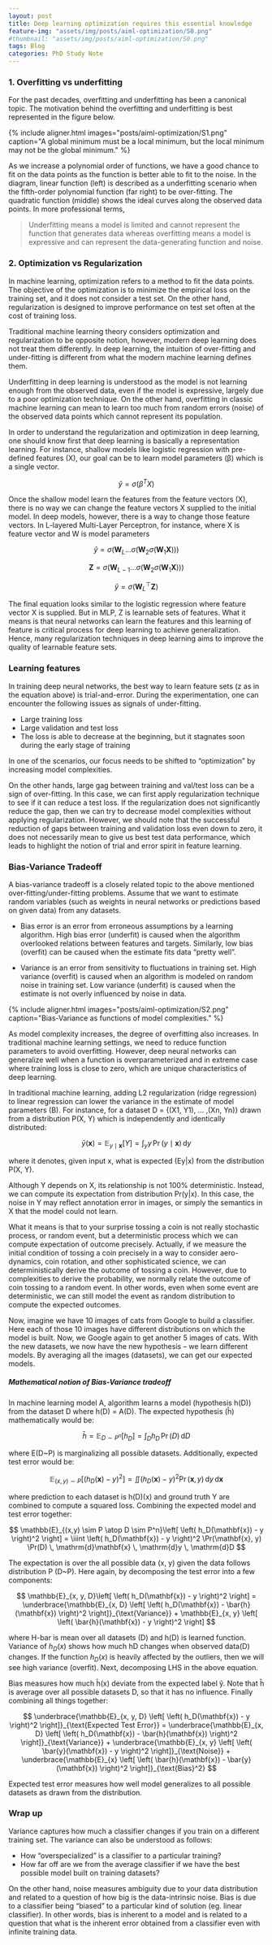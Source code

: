 ```yaml
---
layout: post
title: Deep learning optimization requires this essential knowledge
feature-img: "assets/img/posts/aiml-optimization/S0.png"
#thumbnail: "assets/img/posts/aiml-optimization/S0.png"
tags: Blog
categories: PhD Study Note
---
```


### 1. Overfitting vs underfitting
For the past decades, overfitting and underfitting has been a canonical topic. The motivation behind the overfitting and underfitting is best represented in the figure below.

{% include aligner.html images="posts/aiml-optimization/S1.png" caption="A global minimum must be a local minimum, but the local minimum may not be the global minimum." %}

As we increase a polynomial order of functions, we have a good chance to fit on the data points as the function is better able to fit to the noise. In the diagram, linear function (left) is described as a underfitting scenario when the fifth-order polynomial function (far right) to be over-fitting. The quadratic function (middle) shows the ideal curves along the observed data points. In more professional terms,

> Underfitting means a model is limited and cannot represent the function that generates data whereas overfitting means a model is expressive and can represent the data-generating function and noise.

### 2. Optimization vs Regularization 
In machine learning, optimization refers to a method to fit the data points. The objective of the optimization is to minimize the empirical loss on the training set, and it does not consider a test set. On the other hand, regularization is designed to improve performance on test set often at the cost of training loss.

Traditional machine learning theory considers optimization and regularization to be opposite notion, however, modern deep learning does not treat them differently. In deep learning, the intuition of over-fitting and under-fitting is different from what the modern machine learning defines them.

Underfitting in deep learning is understood as the model is not learning enough from the observed data, even if the model is expressive, largely due to a poor optimization technique. On the other hand, overfitting in classic machine learning can mean to learn too much from random errors (noise) of the observed data points which cannot represent its population.

In order to understand the regularization and optimization in deep learning, one should know first that deep learning is basically a representation learning. For instance, shallow models like logistic regression with pre-defined features (X), our goal can be to learn model parameters (β) which is a single vector.

$$
\hat{y} = \sigma\left(\beta^T X\right)
$$

Once the shallow model learn the features from the feature vectors (X), there is no way we can change the feature vectors X supplied to the initial model. In deep models, however, there is a way to change those feature vectors. In L-layered Multi-Layer Perceptron, for instance, where X is feature vector and W is model parameters

$$
\hat{y} = \sigma\left(\mathbf{W}_L \dots \sigma\left(\mathbf{W}_2 \sigma\left(\mathbf{W}_1 \mathbf{X}\right)\right)\right)
$$

$$
\mathbf{Z} = \sigma\left(\mathbf{W}_{L-1} \dots \sigma\left(\mathbf{W}_2 \sigma\left(\mathbf{W}_1 \mathbf{X}\right)\right)\right)
$$

$$
\hat{y} = \sigma\left(\mathbf{W}_L^\top \mathbf{Z}\right)
$$

The final equation looks similar to the logistic regression where feature vector X is supplied. But in MLP, Z is learnable sets of features. What it means is that neural networks can learn the features and this learning of feature is critical process for deep learning to achieve generalization. Hence, many regularization techniques in deep learning aims to improve the quality of learnable feature sets.

### Learning features
In training deep neural networks, the best way to learn feature sets (z as in the equation above) is trial-and-error. During the experimentation, one can encounter the following issues as signals of under-fitting.

- Large training loss
- Large validation and test loss
- The loss is able to decrease at the beginning, but it stagnates soon during the early stage of training

In one of the scenarios, our focus needs to be shifted to “optimization” by increasing model complexities.

On the other hands, large gag between training and val/test loss can be a sign of over-fitting. In this case, we can first apply regularization technique to see if it can reduce a test loss. If the regularization does not significantly reduce the gap, then we can try to decrease model complexities without applying regularization. However, we should note that the successful reduction of gaps between training and validation loss even down to zero, it does not necessarily mean to give us best test data performance, which leads to highlight the notion of trial and error spirit in feature learning.

### Bias-Variance Tradeoff
A bias-variance tradeoff is a closely related topic to the above mentioned over-fitting/under-fitting problems. Assume that we want to estimate random variables (such as weights in neural networks or predictions based on given data) from any datasets.

- Bias error is an error from erroneous assumptions by a learning algorithm. High bias error (underfit) is caused when the algorithm overlooked relations between features and targets. Similarly, low bias (overfit) can be caused when the estimate fits data “pretty well”.

- Variance is an error from sensitivity to fluctuations in training set. High variance (overfit) is caused when an algorithm is modeled on random noise in training set. Low variance (underfit) is caused when the estimate is not overly influenced by noise in data.

{% include aligner.html images="posts/aiml-optimization/S2.png" caption="Bias-Variance as functions of model complexities." %}

As model complexity increases, the degree of overfitting also increases. In traditional machine learning settings, we need to reduce function parameters to avoid overfitting. However, deep neural networks can generalize well when a function is overparameterized and in extreme case where training loss is close to zero, which are unique characteristics of deep learning.

In traditional machine learning, adding L2 regularization (ridge regression) to linear regression can lower the variance in the estimate of model parameters (B). For instance, for a dataset D = {(X1, Y1), … ,(Xn, Yn)} drawn from a distribution P(X, Y) which is independently and identically distributed:

$$
\bar{y}(\mathbf{x}) = \mathbb{E}_{y \mid \mathbf{x}}[Y] = \int_y y \, \Pr(y \mid \mathbf{x}) \, \mathrm{d}y
$$

where it denotes, given input x, what is expected (Ey|x) from the distribution P(X, Y).

Although Y depends on X, its relationship is not 100% deterministic. Instead, we can compute its expectation from distribution Pr(y|x). In this case, the noise in Y may reflect annotation error in images, or simply the semantics in X that the model could not learn.

What it means is that to your surprise tossing a coin is not really stochastic process, or random event, but a deterministic process which we can compute expectation of outcome precisely. Actually, if we measure the initial condition of tossing a coin precisely in a way to consider aero-dynamics, coin rotation, and other sophisticated science, we can deterministically derive the outcome of tossing a coin. However, due to complexities to derive the probability, we normally relate the outcome of coin tossing to a random event. In other words, even when some event are deterministic, we can still model the event as random distribution to compute the expected outcomes.

Now, imagine we have 10 images of cats from Google to build a classifier. Here each of those 10 images have different distributions on which the model is built. Now, we Google again to get another 5 images of cats. With the new datasets, we now have the new hypothesis – we learn different models. By averaging all the images (datasets), we can get our expected models.

##### Mathematical notion of Bias-Variance tradeoff

In machine learning model A, algorithm learns a model (hypothesis h(D)) from the dataset D where h(D) = A(D). The expected hypothesis (ĥ) mathematically would be:

$$
\bar{h} = \mathbb{E}_{D \sim P^n}[h_D] = \int_D h_D \, \Pr(D) \, \mathrm{d}D
$$

where E(D~P) is marginalizing all possible datasets. Additionally, expected test error would be:

$$
\mathbb{E}_{(x,y) \sim P}\left[ \left( h_D(\mathbf{x}) - y \right)^2 \right] = \iint \left( h_D(\mathbf{x}) - y \right)^2 \Pr(\mathbf{x}, y) \, \mathrm{d}y \, \mathrm{d}\mathbf{x}
$$

where prediction to each dataset is h(D)(x) and ground truth Y are combined to compute a squared loss. Combining the expected model and test error together:

$$
\mathbb{E}_{(x,y) \sim P \atop D \sim P^n}\left[ \left( h_D(\mathbf{x}) - y \right)^2 \right] = \iiint \left( h_D(\mathbf{x}) - y \right)^2 \Pr(\mathbf{x}, y) \Pr(D) \, \mathrm{d}\mathbf{x} \, \mathrm{d}y \, \mathrm{d}D
$$

The expectation is over the all possible data (x, y) given the data follows distribution P (D~P). Here again, by decomposing the test error into a few components:

$$
\mathbb{E}_{x, y, D}\left[ \left( h_D(\mathbf{x}) - y \right)^2 \right] = \underbrace{\mathbb{E}_{x, D} \left[ \left( h_D(\mathbf{x}) - \bar{h}(\mathbf{x}) \right)^2 \right]}_{\text{Variance}} + \mathbb{E}_{x, y} \left[ \left( \bar{h}(\mathbf{x}) - y \right)^2 \right]
$$

where H-bar is mean over all datasets (D) and h(D) is learned function. Variance of $h_D(x)$ shows how much hD changes when observed data(D) changes. If the function $h_D(x)$ is heavily affected by the outliers, then we will see high variance (overfit). Next, decomposing LHS in the above equation.

Bias measures how much ĥ(x) deviate from the expected label ŷ. Note that ĥ is average over all possible datasets D, so that it has no influence. Finally combining all things together:

$$
\underbrace{\mathbb{E}_{x, y, D} \left[ \left( h_D(\mathbf{x}) - y \right)^2 \right]}_{\text{Expected Test Error}} = \underbrace{\mathbb{E}_{x, D} \left[ \left( h_D(\mathbf{x}) - \bar{h}(\mathbf{x}) \right)^2 \right]}_{\text{Variance}} + \underbrace{\mathbb{E}_{x, y} \left[ \left( \bar{y}(\mathbf{x}) - y \right)^2 \right]}_{\text{Noise}} + \underbrace{\mathbb{E}_{x} \left[ \left( \bar{h}(\mathbf{x}) - \bar{y}(\mathbf{x}) \right)^2 \right]}_{\text{Bias}^2}
$$

Expected test error measures how well model generalizes to all possible datasets as drawn from the distribution.


### Wrap up
Variance captures how much a classifier changes if you train on a different training set. The variance can also be understood as follows:

- How “overspecialized” is a classifier to a particular training?
- How far off are we from the average classifier if we have the best possible model built on training datasets?

On the other hand, noise measures ambiguity due to your data distribution and related to a question of how big is the data-intrinsic noise. Bias is due to a classifier being “biased” to a particular kind of solution (eg. linear classifier). In other words, bias is inherent to a model and is related to a question that what is the inherent error obtained from a classifier even with infinite training data.